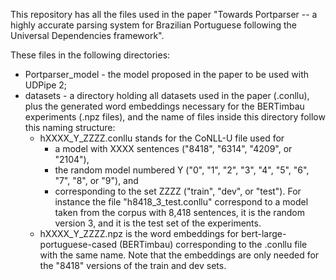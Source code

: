This repository has all the files used in the paper "Towards Portparser -- a highly accurate parsing system for Brazilian Portuguese following the Universal Dependencies framework".

These files in the following directories:
- Portparser_model - the model proposed in the paper to be used with UDPipe 2;
- datasets - a directory holding all datasets used in the paper (.conllu), plus the generated word embeddings necessary for the BERTimbau experiments (.npz files), and the name of files inside this directory follow this naming structure:
    - hXXXX_Y_ZZZZ.conllu stands for the CoNLL-U file used for
        - a model with XXXX sentences ("8418", "6314", "4209", or "2104"),
        - the random model numbered Y ("0", "1", "2", "3", "4", "5", "6", "7", "8", or "9"), and
        - corresponding to the set ZZZZ ("train", "dev", or "test").
        For instance the file "h8418_3_test.conllu" correspond to a model taken from the corpus with 8,418 sentences, it is the random version 3, and it is the test set of the experiments.
    - hXXXX_Y_ZZZZ.npz is the word embeddings for bert-large-portuguese-cased (BERTimbau) corresponding to the .conllu file with the same name. Note that the embeddings are only needed for the "8418" versions of the train and dev sets.

